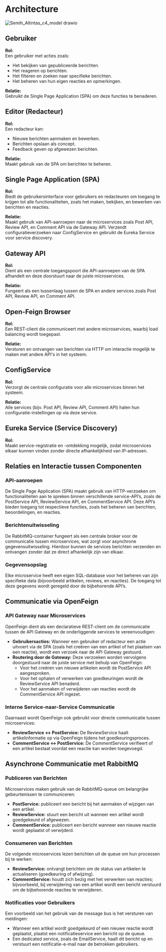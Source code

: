 # Architecture
![Semih_Altintas_c4_model drawio](https://github.com/user-attachments/assets/461d97c9-f7ae-4b59-9472-d898f4d9445f)

## Gebruiker
**Rol:**  
Een gebruiker met acties zoals:
- Het bekijken van gepubliceerde berichten.
- Het reageren op berichten.
- Het filteren en zoeken naar specifieke berichten.
- Het beheren van hun eigen reacties en opmerkingen.

**Relatie:**  
Gebruikt de Single Page Application (SPA) om deze functies te benaderen.

## Editor (Redacteur)
**Rol:**  
Een redacteur kan:
- Nieuwe berichten aanmaken en bewerken.
- Berichten opslaan als concept.
- Feedback geven op afgewezen berichten.

**Relatie:**  
Maakt gebruik van de SPA om berichten te beheren.

## Single Page Application (SPA)
**Rol:**  
Biedt de gebruikersinterface voor gebruikers en redacteuren om toegang te krijgen tot alle functionaliteiten, zoals het maken, bekijken, en bewerken van berichten en reacties.

**Relatie:**  
Maakt gebruik van API-aanroepen naar de microservices zoals Post API, Review API, en Comment API via de Gateway API. Verzendt configuratieverzoeken naar ConfigService en gebruikt de Eureka Service voor service discovery.

## Gateway API
**Rol:**  
Dient als een centrale toegangspoort die API-aanroepen van de SPA afhandelt en deze doorstuurt naar de juiste microservices.

**Relatie:**  
Fungeert als een tussenlaag tussen de SPA en andere services zoals Post API, Review API, en Comment API.

## Open-Feign Browser
**Rol:**  
Een REST-client die communiceert met andere microservices, waarbij load balancing wordt toegepast.

**Relatie:**  
Versturen en ontvangen van berichten via HTTP om interactie mogelijk te maken met andere API's in het systeem.

## ConfigService
**Rol:**  
Verzorgt de centrale configuratie voor alle microservices binnen het systeem.

**Relatie:**  
Alle services (bijv. Post API, Review API, Comment API) halen hun configuratie-instellingen op via deze service.

## Eureka Service (Service Discovery)
**Rol:**  
Maakt service-registratie en -ontdekking mogelijk, zodat microservices elkaar kunnen vinden zonder directe afhankelijkheid van IP-adressen.


## Relaties en Interactie tussen Componenten

### API-aanroepen
De Single Page Application (SPA) maakt gebruik van HTTP-verzoeken om functionaliteiten aan te spreken binnen verschillende service-API’s, zoals de PostService API, ReviewService API, en CommentService API. Deze API’s bieden toegang tot respectieve functies, zoals het beheren van berichten, beoordelingen, en reacties.

### Berichtenuitwisseling
De RabbitMQ-container fungeert als een centrale broker voor de communicatie tussen microservices, wat zorgt voor asynchrone gegevensuitwisseling. Hierdoor kunnen de services berichten verzenden en ontvangen zonder dat ze direct afhankelijk zijn van elkaar.

### Gegevensopslag
Elke microservice heeft een eigen SQL-database voor het beheren van zijn specifieke data (bijvoorbeeld artikelen, reviews, en reacties). De toegang tot deze gegevens wordt geregeld door de bijbehorende API’s.

## Communicatie via OpenFeign
### API Gateway naar Microservices
OpenFeign dient als een declaratieve REST-client om de communicatie tussen de API Gateway en de onderliggende services te vereenvoudigen:

- **Gebruikersacties:** Wanneer een gebruiker of redacteur een actie uitvoert via de SPA (zoals het creëren van een artikel of het plaatsen van een reactie), wordt een verzoek naar de API Gateway gestuurd.
- **Routering door de Gateway:** Deze verzoeken worden vervolgens doorgestuurd naar de juiste service met behulp van OpenFeign:
  - Voor het creëren van nieuwe artikelen wordt de PostService API aangesproken.
  - Voor het ophalen of verwerken van goedkeuringen wordt de ReviewService API benaderd.
  - Voor het aanmaken of verwijderen van reacties wordt de CommentService API ingezet.

### Interne Service-naar-Service Communicatie
Daarnaast wordt OpenFeign ook gebruikt voor directe communicatie tussen microservices:

- **ReviewService ↔ PostService:** De ReviewService haalt artikelinformatie op via OpenFeign tijdens het goedkeuringsproces.
- **CommentService ↔ PostService:** De CommentService verifieert of een artikel bestaat voordat een reactie kan worden toegevoegd.

## Asynchrone Communicatie met RabbitMQ

### Publiceren van Berichten
Microservices maken gebruik van de RabbitMQ-queue om belangrijke gebeurtenissen te communiceren:

- **PostService:** publiceert een bericht bij het aanmaken of wijzigen van een artikel.
- **ReviewService:** stuurt een bericht uit wanneer een artikel wordt goedgekeurd of afgewezen.
- **CommentService:** publiceert een bericht wanneer een nieuwe reactie wordt geplaatst of verwijderd.

### Consumeren van Berichten
De volgende microservices lezen berichten uit de queue om hun processen bij te werken:

- **ReviewService:** ontvangt berichten om de status van artikelen te actualiseren (goedkeuring of afwijzing).
- **CommentService:** houdt zich bezig met het verwerken van reacties; bijvoorbeeld, bij verwijdering van een artikel wordt een bericht verstuurd om de bijbehorende reacties te verwijderen.

### Notificaties voor Gebruikers
Een voorbeeld van het gebruik van de message bus is het versturen van meldingen:

- Wanneer een artikel wordt goedgekeurd of een nieuwe reactie wordt geplaatst, plaatst een notificatieservice een bericht op de queue.
- Een dedicated service, zoals de EmailService, haalt dit bericht op en verstuurt een notificatie-e-mail naar de betrokken gebruikers.